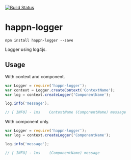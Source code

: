 [![Build Status](https://travis-ci.org/happner/happn-logger.svg?branch=master)](https://travis-ci.org/happner/happn-logger)

# happn-logger

`npm install happn-logger --save`

Logger using log4js.

## Usage

With context and component.

```javascript
var Logger = require('happn-logger');
var context = Logger.createContext('ContextName');
var log = context.createLogger('ComponentName');

log.info('message');

// [ INFO] - 1ms    ContextName (ComponentName) message
```

With component only.

```javascript
var Logger = require('happn-logger');
var log = context.createLogger('ComponentName');

log.info('message');

// [ INFO] - 1ms    (ComponentName) message
```

